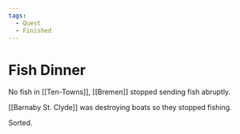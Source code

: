 ```yaml
---
tags:
  - Quest
  - Finished
---
```

# Fish Dinner 


No fish in [[Ten-Towns]], [[Bremen]] stopped sending fish abruptly.

[[Barnaby St. Clyde]] was destroying boats so they stopped fishing.

Sorted.